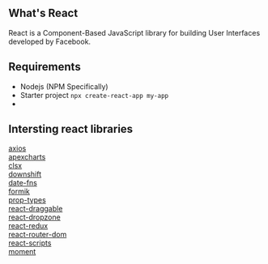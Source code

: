 ## What's React

React is a Component-Based JavaScript library for building User Interfaces developed by Facebook.

## Requirements

- Nodejs (NPM Specifically)
- Starter project `npx create-react-app my-app`
-

## Intersting react libraries

[axios](https://www.npmjs.com/package/axios)  
[apexcharts](https://www.npmjs.com/package/apexcharts)  
[clsx](https://www.npmjs.com/package/clsx)  
[downshift](https://www.npmjs.com/package/downshift)  
[date-fns](https://www.npmjs.com/package/date-fns)  
[formik](https://www.npmjs.com/package/formik)  
[prop-types](https://www.npmjs.com/package/prop-types)  
[react-draggable](https://www.npmjs.com/package/react-draggable)  
[react-dropzone](https://www.npmjs.com/package/react-dropzone)  
[react-redux](https://www.npmjs.com/package/react-redux)  
[react-router-dom](https://www.npmjs.com/package/react-router-dom)  
[react-scripts](https://www.npmjs.com/package/react-scripts)  
[moment](https://www.npmjs.com/package/moment)
